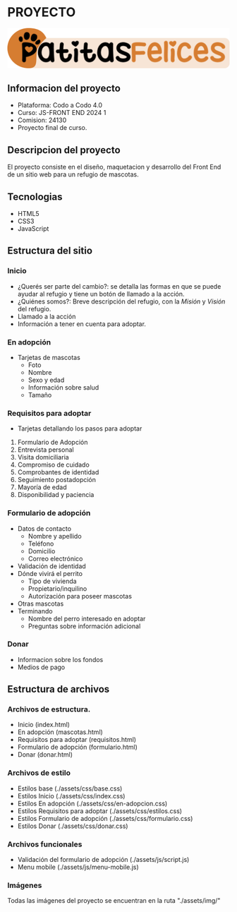 # PROYECTO 
![Patitas Felices](./assets/img/logo-readme.png)

## Informacion del proyecto
- Plataforma: Codo a Codo 4.0
- Curso: JS-FRONT END 2024 1
- Comision: 24130
- Proyecto final de curso.

## Descripcion del proyecto
El proyecto consiste en el diseño, maquetacion y desarrollo del Front End de un sitio web para un refugio de mascotas.

## Tecnologias
- HTML5
- CSS3
- JavaScript

## Estructura del sitio
### Inicio
- ¿Querés ser parte del cambio?: se detalla las formas en que se puede ayudar al refugio y tiene un botón de llamado a la acción.
- ¿Quiénes somos?: Breve descripción del refugio, con la *Misión* y *Visión* del refugio.
- Llamado a la acción
- Información a tener en cuenta para adoptar.

### En adopción
- Tarjetas de mascotas
    - Foto
    - Nombre
    - Sexo y edad
    - Información sobre salud
    - Tamaño

### Requisitos para adoptar
- Tarjetas detallando los pasos para adoptar
1. Formulario de Adopción
2. Entrevista personal
3. Visita domiciliaria
4. Compromiso de cuidado
5. Comprobantes de identidad
6. Seguimiento postadopción
7. Mayoría de edad
8. Disponibilidad y paciencia

### Formulario de adopción
- Datos de contacto
    - Nombre y apellido
    - Teléfono
    - Domicilio
    - Correo electrónico
- Validación de identidad
- Dónde vivirá el perrito
    - Tipo de vivienda
    - Propietario/inquilino
    - Autorización para poseer mascotas
- Otras mascotas
- Terminando
    - Nombre del perro interesado en adoptar
    - Preguntas sobre información adicional

### Donar
- Informacion sobre los fondos
- Medios de pago

## Estructura de archivos
### Archivos de estructura.
- Inicio (index.html)
- En adopción (mascotas.html)
- Requisitos para adoptar (requisitos.html)
- Formulario de adopción (formulario.html)
- Donar (donar.html)

### Archivos de estilo
- Estilos base (./assets/css/base.css)
- Estilos Inicio (./assets/css/index.css)
- Estilos En adopción (./assets/css/en-adopcion.css)
- Estilos Requisitos para adoptar (./assets/css/estilos.css)
- Estilos Formulario de adopción (./assets/css/formulario.css)
- Estilos Donar (./assets/css/donar.css)

### Archivos funcionales
- Validación del formulario de adopción (./assets/js/script.js)
- Menu mobile (./assets/js/menu-mobile.js)

### Imágenes

Todas las imágenes del proyecto se encuentran en la ruta "./assets/img/"